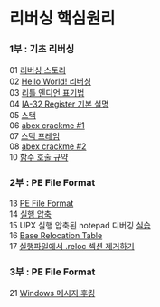 # 리버싱 핵심원리

### 1부 : 기초 리버싱

01 [리버싱 스토리](https://github.com/waeandway/TIL/blob/master/Reversing/ReversingCore/Chapter/01_%EA%B8%B0%EC%B4%88%EB%A6%AC%EB%B2%84%EC%8B%B1/01.md) <br>
02 [Hello World! 리버싱](https://github.com/waeandway/TIL/blob/master/Reversing/ReversingCore/Chapter/01_%EA%B8%B0%EC%B4%88%EB%A6%AC%EB%B2%84%EC%8B%B1/02.md) <br>
03 [리틀 엔디언 표기법](https://github.com/waeandway/TIL/blob/master/Reversing/ReversingCore/Chapter/01_%EA%B8%B0%EC%B4%88%EB%A6%AC%EB%B2%84%EC%8B%B1/03.md) <br>
04 [IA-32 Register 기본 설명](https://github.com/waeandway/TIL/blob/master/Reversing/ReversingCore/Chapter/01_%EA%B8%B0%EC%B4%88%EB%A6%AC%EB%B2%84%EC%8B%B1/04.md) <br>
05 [스택](https://github.com/waeandway/TIL/blob/master/Reversing/ReversingCore/Chapter/01_%EA%B8%B0%EC%B4%88%EB%A6%AC%EB%B2%84%EC%8B%B1/05.md) <br>
06 [abex crackme #1](https://github.com/waeandway/TIL/blob/master/Reversing/ReversingCore/Chapter/01_%EA%B8%B0%EC%B4%88%EB%A6%AC%EB%B2%84%EC%8B%B1/06.md) <br>
07 [스택 프레임](https://github.com/waeandway/TIL/blob/master/Reversing/ReversingCore/Chapter/01_%EA%B8%B0%EC%B4%88%EB%A6%AC%EB%B2%84%EC%8B%B1/07.md) <br>
08 [abex crackme #2](https://github.com/waeandway/TIL/blob/master/Reversing/ReversingCore/Chapter/01_%EA%B8%B0%EC%B4%88%EB%A6%AC%EB%B2%84%EC%8B%B1/08.md) <br>
10 [함수 호출 규약](https://github.com/waeandway/TIL/blob/master/Reversing/ReversingCore/Chapter/01_%EA%B8%B0%EC%B4%88%EB%A6%AC%EB%B2%84%EC%8B%B1/10.md) <br>


### 2부 : PE File Format
13 [PE File Format](https://github.com/waeandway/TIL/blob/master/Reversing/ReversingCore/Chapter/02_PE%20File%20Format/13.md) <br>
14 [실행 압축](https://github.com/waeandway/TIL/blob/master/Reversing/ReversingCore/Chapter/02_PE%20File%20Format/14.md) <br>
15 UPX 실행 압축된 notepad 디버깅 [실습]() <br>
16 [Base Relocation Table](https://github.com/waeandway/TIL/blob/master/Reversing/ReversingCore/Chapter/02_PE%20File%20Format/16.md) <br>
17 [실행파일에서 .reloc 섹션 제거하기](https://github.com/waeandway/TIL/blob/master/Reversing/ReversingCore/Chapter/02_PE%20File%20Format/17.md) 


### 3부 : PE File Format
21 [Windows 메시지 후킹](https://github.com/waeandway/TIL/blob/master/Reversing/ReversingCore/Chapter/03_DLL%20%EC%9D%B8%EC%A0%9D%EC%85%98/21.md)